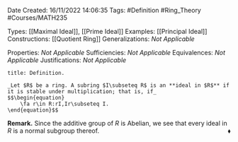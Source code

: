 <div class="topSpace"></div>

Date Created: 16/11/2022 14:06:35
Tags: #Definition #Ring_Theory #Courses/MATH235

Types: [[Maximal Ideal]], [[Prime Ideal]]
Examples: [[Principal Ideal]]
Constructions: [[Quotient Ring]]
Generalizations: _Not Applicable_

Properties: _Not Applicable_
Sufficiencies: _Not Applicable_
Equivalences: _Not Applicable_
Justifications: _Not Applicable_

``` ad-Definition
title: Definition.

_Let $R$ be a ring. A subring $I\subseteq R$ is an **ideal in $R$** if it is stable under multiplication; that is, if_
$$\begin{equation}
    \fa r\in R:rI,Ir\subseteq I.
\end{equation}$$

```

**Remark.** Since the additive group of $R$ is Abelian, we see that every ideal in $R$ is a normal subgroup thereof.<span style="float:right;">$\blacklozenge$</span>
